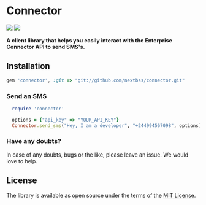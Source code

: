 # Connector

[![](https://img.shields.io/badge/connector-blue)](https://www.nextbss.co.ao)
[![](https://img.shields.io/badge/nextbss-opensource-blue.svg)](https://www.nextbss.co.ao)

**A client library that helps you easily interact with the Enterprise Connector API to send SMS's.**


## Installation
```ruby
gem 'connector', :git => "git://github.com/nextbss/connector.git"
```

### Send an SMS
```ruby
  require 'connector'

  options = {"api_key" => "YOUR_API_KEY"}
  Connector.send_sms("Hey, I am a developer", "+244994567098", options)

```

### Have any doubts?
In case of any doubts, bugs or the like, please leave an issue. We would love to help.

License
----------------

The library is available as open source under the terms of the [MIT License](http://opensource.org/licenses/MIT).

